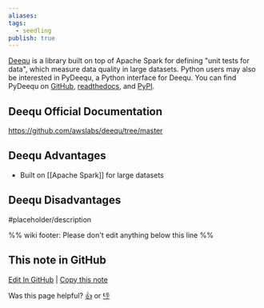 ```yaml
---
aliases: 
tags:
  - seedling
publish: true
---
```

[Deequ](https://github.com/awslabs/deequ) is a library built on top of Apache Spark for defining "unit tests for data", which measure data quality in large datasets. Python users may also be interested in PyDeequ, a Python interface for Deequ. You can find PyDeequ on [GitHub](https://github.com/awslabs/python-deequ), [readthedocs](https://pydeequ.readthedocs.io/en/latest/README.html), and [PyPI](https://pypi.org/project/pydeequ/).

## Deequ Official Documentation

https://github.com/awslabs/deequ/tree/master

## Deequ Advantages

- Built on [[Apache Spark]] for large datasets

## Deequ Disadvantages

#placeholder/description 

%% wiki footer: Please don't edit anything below this line %%

## This note in GitHub

<span class="git-footer">[Edit In GitHub](https://github.dev/data-engineering-community/data-engineering-wiki/blob/main/Tools/Data%20Quality/Deequ.md "git-hub-edit-note") | [Copy this note](https://raw.githubusercontent.com/data-engineering-community/data-engineering-wiki/main/Tools/Data%20Quality/Deequ.md "git-hub-copy-note")</span>

<span class="git-footer">Was this page helpful?
[👍](https://tally.so/r/mOaxjk?rating=Yes&url=https://dataengineering.wiki/Tools/Data%20Quality/Deequ) or [👎](https://tally.so/r/mOaxjk?rating=No&url=https://dataengineering.wiki/Tools/Data%20Quality/Deequ)</span>
